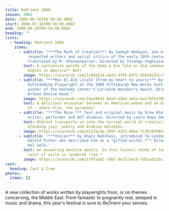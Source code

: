 ```yaml
---
title: ReOrient 2000
season: 2002
date: 2000-06-16T00:50:00.000Z
start: 2000-07-16T00:50:00.000Z
end: 2000-08-20T00:50:00.000Z
heading: ""
lists:
  - heading: ReOrient 2000
    items:
      - subtitle: "***The Myth of Creation*** By Sadegh Hedayat, one of Iran's most
          respected writers and social critics of the early 20th century.
          Translated by M. Ghanoonparvar. Directed by Torange Yeghiazarian"
        text: A cartoonish parody of the Adam & Eve tale or did somebody say *Iranian
          Angles in America?* Not!
        image: https://ucarecdn.com/1c60d214-da22-4765-b272-05658151cc57/
      - subtitle: "***Min El Alb Lilalb (From my heart to yours)*** By Tom Coash, named
          Outstanding Playwright at the 1999 Pittsburgh New Works Festival and
          winner of the Kennedy Center's Lorraine Hansberry Award. Directed by
          Arlene Denise Hood."
        image: https://ucarecdn.com/14a49842-84a4-43be-ae1a-ba17dfb23606/
        text: A delicious encounter between an American woman and an Egyptian man on top
          of - where else, the pyramids!
      - subtitle: "***The Muse.*** Text and original music by Drew Khalouf Bay Area
          writer, performer and ACT alumnus. Directed by Laura Hope Owen."
        text: Khalouf transports us into the surreal world of creativity and desire
          blending jazz, poetry and Arabian melodies.
        image: https://ucarecdn.com/d127ec1e-209f-4263-89be-713970f68423/
      - subtitle: '***Voices*** by Ghazi Rabihavi, introduced to London audiences by
          Harold Pinter who described him as a "gifted writer.*"* Directed by
          Hal Gelb.'
        text: An answering machine awaits. In this laconic study of loneliness, the
          color of exile is rendered *red.*
        image: https://ucarecdn.com/1797aa91-7d65-4e33-bec0-7d91a82cbc2d/
cast:
  heading: Cast & Crew
photos:
  items: []
---
```

A new collection of works written by playwrights from, or on themes concerning, the Middle East. From fantastic to poignantly real, steeped in music and drama, this year's festival is sure to *ReOrient* your senses.